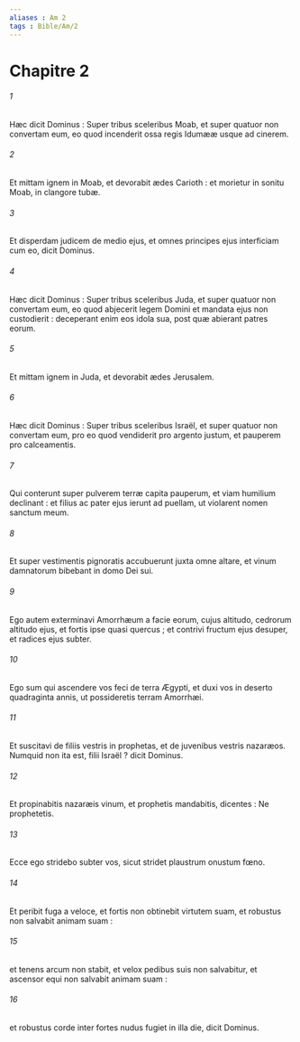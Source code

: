 ```yaml
---
aliases : Am 2
tags : Bible/Am/2
---
```


# Chapitre 2

###### 1
Hæc dicit Dominus : Super tribus sceleribus Moab, et super quatuor non convertam eum, eo quod incenderit ossa regis Idumææ usque ad cinerem.
###### 2
Et mittam ignem in Moab, et devorabit ædes Carioth : et morietur in sonitu Moab, in clangore tubæ.
###### 3
Et disperdam judicem de medio ejus, et omnes principes ejus interficiam cum eo, dicit Dominus.
###### 4
Hæc dicit Dominus : Super tribus sceleribus Juda, et super quatuor non convertam eum, eo quod abjecerit legem Domini et mandata ejus non custodierit : deceperant enim eos idola sua, post quæ abierant patres eorum.
###### 5
Et mittam ignem in Juda, et devorabit ædes Jerusalem.
###### 6
Hæc dicit Dominus : Super tribus sceleribus Israël, et super quatuor non convertam eum, pro eo quod vendiderit pro argento justum, et pauperem pro calceamentis.
###### 7
Qui conterunt super pulverem terræ capita pauperum, et viam humilium declinant : et filius ac pater ejus ierunt ad puellam, ut violarent nomen sanctum meum.
###### 8
Et super vestimentis pignoratis accubuerunt juxta omne altare, et vinum damnatorum bibebant in domo Dei sui.
###### 9
Ego autem exterminavi Amorrhæum a facie eorum, cujus altitudo, cedrorum altitudo ejus, et fortis ipse quasi quercus ; et contrivi fructum ejus desuper, et radices ejus subter.
###### 10
Ego sum qui ascendere vos feci de terra Ægypti, et duxi vos in deserto quadraginta annis, ut possideretis terram Amorrhæi.
###### 11
Et suscitavi de filiis vestris in prophetas, et de juvenibus vestris nazaræos. Numquid non ita est, filii Israël ? dicit Dominus.
###### 12
Et propinabitis nazaræis vinum, et prophetis mandabitis, dicentes : Ne prophetetis.
###### 13
Ecce ego stridebo subter vos, sicut stridet plaustrum onustum fœno.
###### 14
Et peribit fuga a veloce, et fortis non obtinebit virtutem suam, et robustus non salvabit animam suam :
###### 15
et tenens arcum non stabit, et velox pedibus suis non salvabitur, et ascensor equi non salvabit animam suam :
###### 16
et robustus corde inter fortes nudus fugiet in illa die, dicit Dominus.
